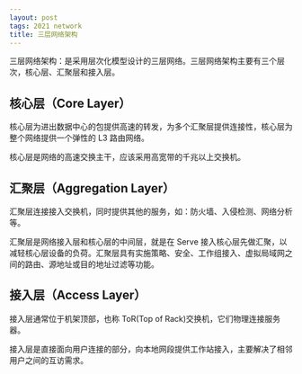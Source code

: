 ```yaml
---
layout: post
tags: 2021 network
title: 三层网络架构
---
```

三层网络架构：是采用层次化模型设计的三层网络。三层网络架构主要有三个层次，核心层、汇聚层和接入层。

## 核心层（Core Layer）

核心层为进出数据中心的包提供高速的转发，为多个汇聚层提供连接性，核心层为整个网络提供一个弹性的 L3 路由网络。

核心层是网络的高速交换主干，应该采用高宽带的千兆以上交换机。

## 汇聚层（Aggregation Layer）

汇聚层连接接入交换机，同时提供其他的服务，如：防火墙、入侵检测、网络分析等。

汇聚层是网络接入层和核心层的中间层，就是在 Serve 接入核心层先做汇聚，以减轻核心层设备的负荷。汇聚层具有实施策略、安全、工作组接入、虚拟局域网之间的路由、源地址或目的地址过滤等功能。

## 接入层（Access Layer）

接入层通常位于机架顶部，也称 ToR(Top of Rack)交换机，它们物理连接服务器。

接入层是直接面向用户连接的部分，向本地网段提供工作站接入，主要解决了相邻用户之间的互访需求。
